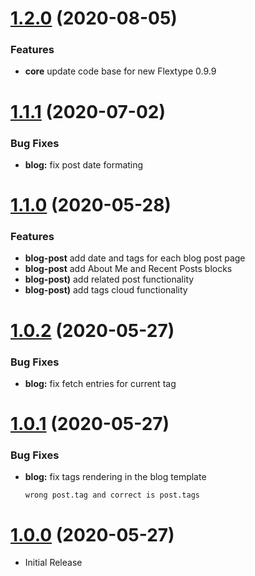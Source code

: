 <a name="1.2.0"></a>
# [1.2.0](https://github.com/flextype-themes/bootstrap-blog) (2020-08-05)

### Features

* **core** update code base for new Flextype 0.9.9

<a name="1.1.1"></a>
# [1.1.1](https://github.com/flextype-themes/bootstrap-blog) (2020-07-02)

### Bug Fixes

* **blog:** fix post date formating

<a name="1.1.0"></a>
# [1.1.0](https://github.com/flextype-themes/bootstrap-blog) (2020-05-28)

### Features

* **blog-post** add date and tags for each blog post page
* **blog-post** add About Me and Recent Posts blocks
* **blog-post)** add related post functionality
* **blog-post)** add tags cloud functionality

<a name="1.0.2"></a>
# [1.0.2](https://github.com/flextype-themes/bootstrap-blog) (2020-05-27)

### Bug Fixes

* **blog:** fix fetch entries for current tag

<a name="1.0.1"></a>
# [1.0.1](https://github.com/flextype-themes/bootstrap-blog) (2020-05-27)

### Bug Fixes

* **blog:** fix tags rendering in the blog template

    ```
    wrong post.tag and correct is post.tags
    ```

<a name="1.0.0"></a>
# [1.0.0](https://github.com/flextype-themes/bootstrap-blog) (2020-05-27)
* Initial Release
